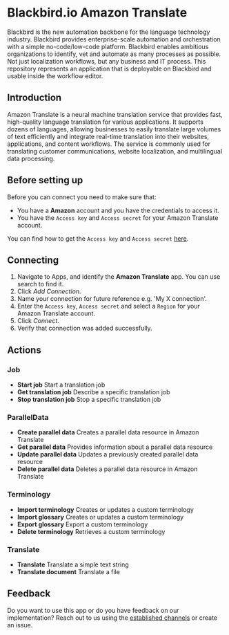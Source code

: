 # Blackbird.io Amazon Translate

Blackbird is the new automation backbone for the language technology industry. Blackbird provides enterprise-scale automation and orchestration with a simple no-code/low-code platform. Blackbird enables ambitious organizations to identify, vet and automate as many processes as possible. Not just localization workflows, but any business and IT process. This repository represents an application that is deployable on Blackbird and usable inside the workflow editor.

## Introduction

<!-- begin docs -->

Amazon Translate is a neural machine translation service that provides fast, high-quality language translation for various applications. It supports dozens of languages, allowing businesses to easily translate large volumes of text efficiently and integrate real-time translation into their websites, applications, and content workflows. The service is commonly used for translating customer communications, website localization, and multilingual data processing.

## Before setting up

Before you can connect you need to make sure that:

- You have a **Amazon** account and you have the credentials to access it.
- You have the `Access key` and `Access secret` for your Amazon Translate account.

You can find how to get the `Access key` and `Access secret` [here](https://support.promax.com/knowledge/amazon-s3).

## Connecting

1. Navigate to Apps, and identify the **Amazon Translate** app. You can use search to find it.
2. Click _Add Connection_.
3. Name your connection for future reference e.g. 'My X connection'.
4. Enter the `Access key`, `Access secret` and select a `Region` for your Amazon Translate account.
5. Click _Connect_.
6. Verify that connection was added successfully.

## Actions

### Job
- **Start job** Start a translation job
- **Get translation job** Describe a specific translation job
- **Stop translation job** Stop a specific translation job

### ParallelData
- **Create parallel data** Creates a parallel data resource in Amazon Translate
- **Get parallel data** Provides information about a parallel data resource
- **Update parallel data** Updates a previously created parallel data resource
- **Delete parallel data** Deletes a parallel data resource in Amazon Translate

### Terminology
- **Import terminology** Creates or updates a custom terminology
- **Import glossary** Creates or updates a custom terminology
- **Export glossary** Export a custom terminology
- **Delete terminology** Retrieves a custom terminology

### Translate
- **Translate** Translate a simple text string
- **Translate document** Translate a file

## Feedback

Do you want to use this app or do you have feedback on our implementation? Reach out to us using the [established channels](https://www.blackbird.io/) or create an issue.

<!-- end docs -->
